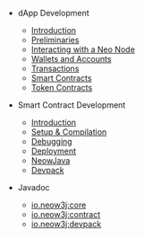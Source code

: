 - dApp Development

  - [Introduction](neo-n3/dapp_development/introduction.md)
  - [Preliminaries](neo-n3/dapp_development/preliminaries.md)
  - [Interacting with a Neo Node](neo-n3/dapp_development/interacting_with_a_node.md)
  - [Wallets and Accounts](neo-n3/dapp_development/wallets_and_accounts.md)
  - [Transactions](neo-n3/dapp_development/transactions.md)
  - [Smart Contracts](neo-n3/dapp_development/smart_contracts.md)
  - [Token Contracts](neo-n3/dapp_development/token_contracts.md)

- Smart Contract Development

  - [Introduction](neo-n3/smart_contract_development/introduction.md)
  - [Setup & Compilation](neo-n3/smart_contract_development/setup_and_compilation.md)
  - [Debugging](neo-n3/smart_contract_development/debugging.md)
  - [Deployment](neo-n3/smart_contract_development/deployment.md)
  - [NeowJava](neo-n3/smart_contract_development/neowjava.md)
  - [Devpack](neo-n3/smart_contract_development/devpack.md)


- Javadoc
  - [io.neow3j:core](https://javadoc.io/doc/io.neow3j/core/latest/index.html)
  - [io.neow3j:contract](https://javadoc.io/doc/io.neow3j/contract/latest/index.html)
  - [io.neow3j:devpack](https://javadoc.io/doc/io.neow3j/devpack/latest/index.html)

<!-- - Tutorials & Examples
  - [Meme dApp](neo-n3/tutorials_and_examples/) -->
